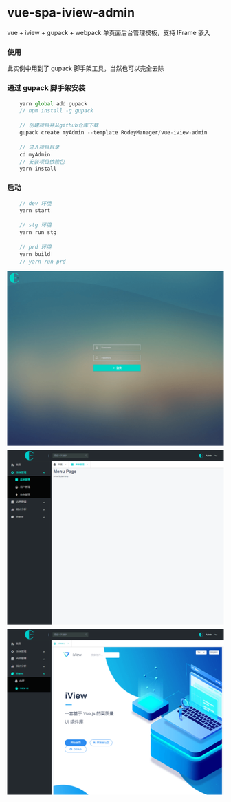 # vue-spa-iview-admin

vue + iview + gupack + webpack 单页面后台管理模板，支持 IFrame 嵌入

### 使用

此实例中用到了 gupack 脚手架工具，当然也可以完全去除

### 通过 gupack 脚手架安装

```javascript
    yarn global add gupack
    // npm install -g gupack

    // 创建项目并从github仓库下载
    gupack create myAdmin --template RodeyManager/vue-iview-admin

    // 进入项目目录
    cd myAdmin
    // 安装项目依赖包
    yarn install
```

### 启动

```javascript
    // dev 环境
    yarn start

    // stg 环境
    yarn run stg

    // prd 环境
    yarn build
    // yarn run prd
```

<img src="./img/1.png" style="display:block;margin:10px auto;">
<img src="./img/2.png" style="display:block;margin:10px auto;">
<img src="./img/3.png" style="display:block;margin:10px auto;">
